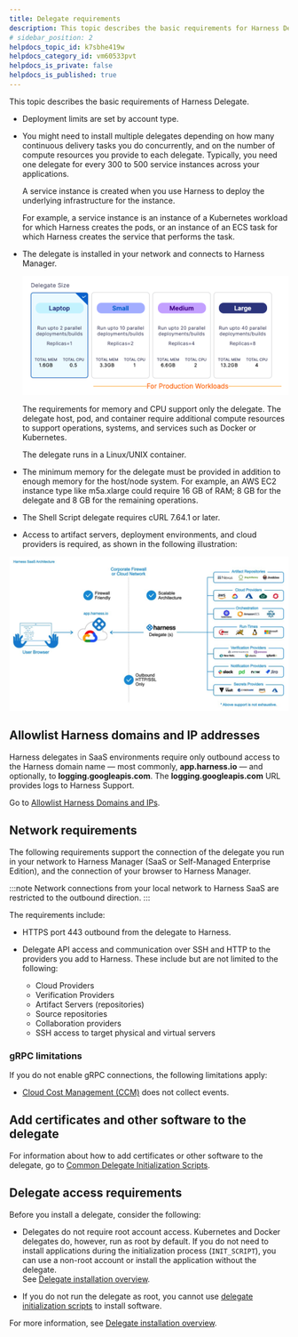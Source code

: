```yaml
---
title: Delegate requirements
description: This topic describes the basic requirements for Harness Delegate. 
# sidebar_position: 2
helpdocs_topic_id: k7sbhe419w
helpdocs_category_id: vm60533pvt
helpdocs_is_private: false
helpdocs_is_published: true
---
```


This topic describes the basic requirements of Harness Delegate.

* Deployment limits are set by account type.

* You might need to install multiple delegates depending on how many continuous delivery tasks you do concurrently, and on the number of compute resources you provide to each delegate. Typically, you need one delegate for every 300 to 500 service instances across your applications.  

	A service instance is created when you use Harness to deploy the underlying infrastructure for the instance.  

	For example, a service instance is an instance of a Kubernetes workload for which Harness creates the pods, or an instance of an ECS task for which Harness creates the service that performs the task.

* The delegate is installed in your network and connects to Harness Manager.

  ![](./static/delegate-requirements-and-limitations-00.png)
  
  The requirements for memory and CPU support only the delegate. The delegate host, pod, and container require additional compute resources to support operations, systems, and services such as Docker or Kubernetes.

  The delegate runs in a Linux/UNIX container.

* The minimum memory for the delegate must be provided in addition to enough memory for the host/node system. For example, an AWS EC2 instance type like m5a.xlarge could require 16 GB of RAM; 8 GB for the delegate and 8 GB for the remaining operations.

* The Shell Script delegate requires cURL 7.64.1 or later.

* Access to artifact servers, deployment environments, and cloud providers is required, as shown in the following illustration:

![](./static/delegate-requirements-and-limitations-01.png)

## Allowlist Harness domains and IP addresses

Harness delegates in SaaS environments require only outbound access to the Harness domain name &mdash; most commonly, **app.harness.io** &mdash; and optionally, to **logging.googleapis.com**. The **logging.googleapis.com** URL provides logs to Harness Support.

Go to [Allowlist Harness Domains and IPs](/docs/platform/20_References/whitelist-harness-domains-and-ips.md).

## Network requirements

The following requirements support the connection of the delegate you run in your network to Harness Manager (SaaS or Self-Managed Enterprise Edition), and the connection of your browser to Harness Manager.

:::note
Network connections from your local network to Harness SaaS are restricted to the outbound direction.
:::

The requirements include:

* HTTPS port 443 outbound from the delegate to Harness.
 
* Delegate API access and communication over SSH and HTTP to the providers you add to Harness. These include but are not limited to the following:

	+ Cloud Providers
	+ Verification Providers
	+ Artifact Servers (repositories)
	+ Source repositories
	+ Collaboration providers
	+ SSH access to target physical and virtual servers

### gRPC limitations

If you do not enable gRPC connections, the following limitations apply:

* [Cloud Cost Management (CCM)](/docs/category/cloud-cost-management) does not collect events.


## Add certificates and other software to the delegate

For information about how to add certificates or other software to the delegate, go to [Common Delegate Initialization Scripts](/docs/platform/2_Delegates/delegate-reference/common-delegate-profile-scripts.md).

## Delegate access requirements

Before you install a delegate, consider the following:

* Delegates do not require root account access. Kubernetes and Docker delegates do, however, run as root by default. If you do not need to install applications during the initialization process (`INIT_SCRIPT`), you can use a non-root account or install the application without the delegate.  
See [Delegate installation overview](/docs/platform/2_Delegates/get-started-with-delegates/delegate-installation-overview.md).

* If you do not run the delegate as root, you cannot use [delegate initialization scripts](/docs/platform/2_Delegates/delegate-reference/common-delegate-profile-scripts.md) to install software.

For more information, see [Delegate installation overview](/docs/platform/2_Delegates/get-started-with-delegates/delegate-installation-overview.md).



